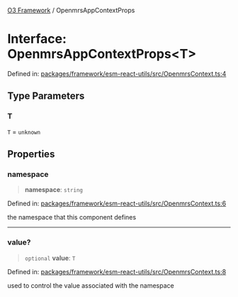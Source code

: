[O3 Framework](../API.md) / OpenmrsAppContextProps

# Interface: OpenmrsAppContextProps\<T\>

Defined in: [packages/framework/esm-react-utils/src/OpenmrsContext.ts:4](https://github.com/openmrs/openmrs-esm-core/blob/85cde3ce59cd3d29230c98040a3f53525e808725/packages/framework/esm-react-utils/src/OpenmrsContext.ts#L4)

## Type Parameters

### T

`T` = `unknown`

## Properties

### namespace

> **namespace**: `string`

Defined in: [packages/framework/esm-react-utils/src/OpenmrsContext.ts:6](https://github.com/openmrs/openmrs-esm-core/blob/85cde3ce59cd3d29230c98040a3f53525e808725/packages/framework/esm-react-utils/src/OpenmrsContext.ts#L6)

the namespace that this component defines

***

### value?

> `optional` **value**: `T`

Defined in: [packages/framework/esm-react-utils/src/OpenmrsContext.ts:8](https://github.com/openmrs/openmrs-esm-core/blob/85cde3ce59cd3d29230c98040a3f53525e808725/packages/framework/esm-react-utils/src/OpenmrsContext.ts#L8)

used to control the value associated with the namespace
